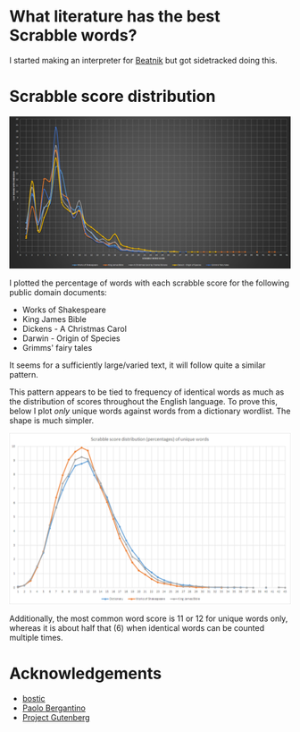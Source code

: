 # What literature has the best Scrabble words?

I started making an interpreter for [Beatnik](https://esolangs.org/wiki/Beatnik) but got sidetracked doing this.

# Scrabble score distribution

![graph](images/multi.png)

I plotted the percentage of words with each scrabble score for the following public domain documents:
* Works of Shakespeare
* King James Bible
* Dickens - A Christmas Carol
* Darwin - Origin of Species
* Grimms' fairy tales

It seems for a sufficiently large/varied text, it will follow quite a similar pattern.

This pattern appears to be tied to frequency of identical words as much as the distribution of scores throughout the English language.
To prove this, below I plot _only_ unique words against words from a dictionary wordlist. The shape is much simpler.

![graph](images/unique_words_dictionary.png)

Additionally, the most common word score is 11 or 12 for unique words only, whereas it is about half that (6) when identical words can be counted multiple times.

# Acknowledgements
* [bostic](https://svnweb.freebsd.org/csrg/share/dict/)
* [Paolo Bergantino](http://stackoverflow.com/a/772929)
* [Project Gutenberg](http://www.gutenberg.org/)